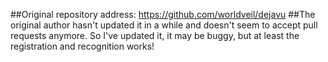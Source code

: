 ##Original repository address: https://github.com/worldveil/dejavu
##The original author hasn't updated it in a while and doesn't seem to accept pull requests anymore. So I've updated it, it may be buggy, but at least the registration and recognition works!
